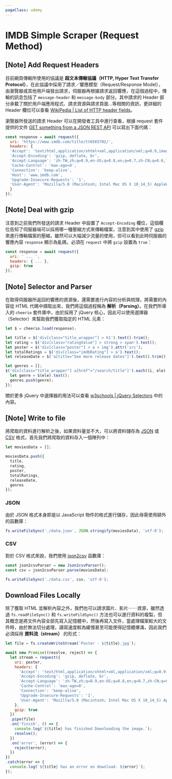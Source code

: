```yaml
---
pageClass: udemy
---
```


# IMDB Simple Scraper (Request Method)

## [Note] Add Request Headers

目前網頁傳輸所使用的協議是 **超文本傳輸協議（HTTP, Hyper Text Transfer Protocol）**，在此協議中採用了請求／響應模型（Request/Response Model），由瀏覽器或其他用戶端發出請求，伺服器再根據請求返回響應，在這個過程中，傳輸的訊息包括了 `message-header` 和 `message-body` 部分。其中請求的 Header 部分承載了關於用戶端應用程式、請求資源與請求頁面…等相關的資訊，更詳細的 Header 欄位可以查看 [WikiPedia | List of HTTP header fields](https://www.wikiwand.com/en/List_of_HTTP_header_fields)。

瀏覽器所發送的請求 Header 可以在開發者工具中進行查看，根據 request 套件提供的文件 [GET something from a JSON REST API](https://github.com/request/request-promise#get-something-from-a-json-rest-api) 可以寫出下面代碼：

```javascript
const response = await request({
  uri: 'https://www.imdb.com/title/tt6565702/',
  headers: {
  'Accept': 'text/html,application/xhtml+xml,application/xml;q=0.9,image/webp,image/apng,*/*;q=0.8,application/signed-exchange;v=b3',
  'Accept-Encoding': 'gzip, deflate, br',
  'Accept-Language': 'zh-TW,zh;q=0.9,en-US;q=0.8,en;q=0.7,zh-CN;q=0.6,la;q=0.5',
  'Cache-Control': 'max-age=0',
  'Connection': 'keep-alive',
  'Host': 'www.imdb.com',
  'Upgrade-Insecure-Requests': '1',
  'User-Agent': 'Mozilla/5.0 (Macintosh; Intel Mac OS X 10_14_5) AppleWebKit/537.36 (KHTML, like Gecko) Chrome/74.0.3729.169 Safari/537.36'
  }
});
```

## [Note] Deal with gzip

注意到之前我們所發送的請求 Header 中設置了 `Accept-Encoding` 欄位，這個欄位告知了伺服器端可以採用哪一種壓縮方式來傳輸檔案，注意到其中使用了 [gzip](https://www.wikiwand.com/en/Gzip) 來進行傳輸檔案的壓縮，雖然可以大幅減少流量的使用，但可以看到此時伺服器的響應內容 `response` 顯示為亂碼，必須在 `request` 中將 `gzip` 設置為 `true`：

```javascript
const response = await request({
  uri: ' ... ',
  headers: { ... },
  gzip: true
});
```

## [Note] Selector and Parser

在取得伺服器所返回的響應的資源後，還需要進行內容的分析與梳理，將需要的內容從 HTML 代碼中擷取出來，我們將這個過程稱為 **解析（Parsing）**。在我們所導入的 `cheerio` 套件庫中，由於採用了 jQuery 核心，因此可以使用選擇器（Selector）來幫助我們獲取指定的 HTML 元素：

```javascript
let $ = cheerio.load(response);

let title = $('div[class="title_wrapper"] > h1').text().trim();
let rating = $('div[class="ratingValue"] > strong > span').text();
let poster = $('div[class="poster"] > a > img').attr('src');
let totalRatings = $('div[class="imdbRating"] > a').text();
let releaseDate = $('a[title="See more release dates"]').text().trim();

let genres = [];
$('div[class="title_wrapper"] a[href^="/search/title"]').each((i, ele) => {
  let genre = $(ele).text();
  genres.push(genre);
});
```

關於更多 jQuery 中選擇器的用法可以查看 [w3schools | jQuery Selectors](https://www.w3schools.com/jquery/jquery_ref_selectors.asp) 中的內容。

## [Note] Write to file

將爬取的資料進行解析之後，如果資料量並不大，可以將資料儲存為 [JSON](https://www.wikiwand.com/en/JSON) 或 [CSV](https://www.wikiwand.com/en/Comma-separated_values) 格式，首先我們將爬取的資料存入一個陣列中：

```javascript
let moviesData = [];

moviesData.push({
  title,
  rating,
  poster,
  totalRatings,
  releaseDate,
  genres
});
```

### JSON

由於 JSON 格式本身即是以 JavaScript 物件的格式進行儲存，因此毋需使用額外的函數庫：

```javascript
fs.writeFileSync('./data.json', JSON.stringify(moviesData), 'utf-8');
```

### CSV

對於 CSV 格式來說，我們使用 [json2csv](https://github.com/zemirco/json2csv) 函數庫：

```javascript
const json2csvParser = new Json2csvParser();
const csv = json2csvParser.parse(moviesData);

fs.writeFileSync('./data.csv', csv, 'utf-8');
```

## Download Files Locally

除了獲取 HTML 並解析內容之外，我們也可以請求圖片、影片⋯⋯資源，雖然透過 `fs.readFileSync()` 和 `fs.writeFildSync()` 方法也可以進行資料的複製，但其概念是將文件內容全部先寫入記憶體中，然後再寫入文件，當處理檔案較大的文件時，由於無法切分處理，讀寫速度較為緩慢甚至可能使得記憶體爆滿，因此我們必須採用 **資料流（stream）** 的形式：

```javascript
let file = fs.createWriteStream(`Poster - ${title}.jpg`);

await new Promise((resolve, reject) => {
  let stream = request({
    uri: poster,
    headers: {
      'Accept': 'text/html,application/xhtml+xml,application/xml;q=0.9,image/webp,image/apng,*/*;q=0.8,application/signed-exchange;v=b3',
      'Accept-Encoding': 'gzip, deflate, br',
      'Accept-Language': 'zh-TW,zh;q=0.9,en-US;q=0.8,en;q=0.7,zh-CN;q=0.6,la;q=0.5',
      'Cache-Control': 'max-age=0',
      'Connection': 'keep-alive',
      'Upgrade-Insecure-Requests': '1',
      'User-Agent': 'Mozilla/5.0 (Macintosh; Intel Mac OS X 10_14_5) AppleWebKit/537.36 (KHTML, like Gecko) Chrome/74.0.3729.169 Safari/537.36'
    },
    gzip: true
  })
  .pipe(file)
  .on('finish', () => {
    console.log(`${title} has finished Downloading the image.`);
    resolve();
  })
  .on('error', (error) => {
    reject(error);
  })
})
.catch(error => {
  console.log(`${title} has an error on download. ${error}`);
});
```